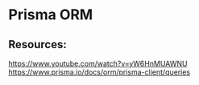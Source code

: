# Prisma ORM

## Resources:

https://www.youtube.com/watch?v=yW6HnMUAWNU
https://www.prisma.io/docs/orm/prisma-client/queries 
